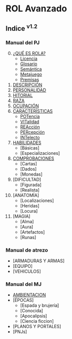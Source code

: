 # ROL Avanzado
## Indice <sup>v1.2</sup>

### Manual del PJ
0. [¿QUÉ ES ROLA?](https://github.com/demonio/arp/tree/master/es/pj/rola.md)
	* [Licencia](https://github.com/demonio/arp/tree/master/es/pj/rola/licencia.md)
	* [Glosario](https://github.com/demonio/arp/tree/master/es/pj/rola/glosario.md)
	* [Semántica](https://github.com/demonio/arp/tree/master/es/pj/rola/semantica.md)
	* [Metajuego](https://github.com/demonio/arp/tree/master/es/pj/rola/metajuego.md)
	* [Premisas](https://github.com/demonio/arp/tree/master/es/pj/rola/premisas.md)
1. [DESCRIPCIÓN](https://github.com/demonio/arp/tree/master/es/pj/descripcion.md)
1. [PERSONALIDAD](https://github.com/demonio/arp/tree/master/es/pj/personalidad.md)
1. [HITORIAL](https://github.com/demonio/arp/tree/master/es/pj/historial.md)
1. [RAZA](https://github.com/demonio/arp/tree/master/es/pj/raza.md)
1. [OCUPACIÓN](https://github.com/demonio/arp/tree/master/es/pj/ocupacion.md)
1. [CARACTERÍSTICAS](https://github.com/demonio/arp/tree/master/es/pj/caracteristicas.md)
	* [POTencia](https://github.com/demonio/arp/tree/master/es/pj/caracteristicas/potencia.md)
	* [VITalidad](https://github.com/demonio/arp/tree/master/es/pj/caracteristicas/vitalidad.md)
	* [REAcción](https://github.com/demonio/arp/tree/master/es/pj/caracteristicas/reaccion.md)
	* [PERcepción](https://github.com/demonio/arp/tree/master/es/pj/caracteristicas/percepcion.md)
	* [INTelecto](https://github.com/demonio/arp/tree/master/es/pj/caracteristicas/intelecto.md)
1. [HABILIDADES](https://github.com/demonio/arp/tree/master/es/pj/habilidades.md)
	* [Básicas]
	* [Especializaciones]
1. [COMPROBACIONES](https://github.com/demonio/arp/tree/master/es/pj/comprobaciones.md)
	* [Cartas]
	* [Dados]
	* [Monedas]
1. [DIFICULTAD]
	* [Figurada]
	* [Realista]
1. [ANATOMÍA]
	* [Localizaciones]
	* [Heridas]
	* [Locura]
1. [MAGIA]
	* [Alma]
	* [Aura]
	* [Artefactos]
	* [Runas]

### Manual de atrezo
* [ARMADURAS Y ARMAS]
* [EQUIPO]
* [VEHICULOS]

### Manual del MJ
* [AMBIENTACION](https://github.com/demonio/arp/tree/master/es/mj/ambientacion.md)
* [ÉPOCAS]
	* [Espada y brujería]
	* [Conocida]
	* [Apocalipsis]
	* [Ciencia ficcion]
* [PLANOS Y PORTALES]
* [PNJs]
